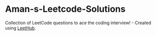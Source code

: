 # Aman-s-Leetcode-Solutions
Collection of LeetCode questions to ace the coding interview! - Created using [LeetHub](https://github.com/QasimWani/LeetHub).
